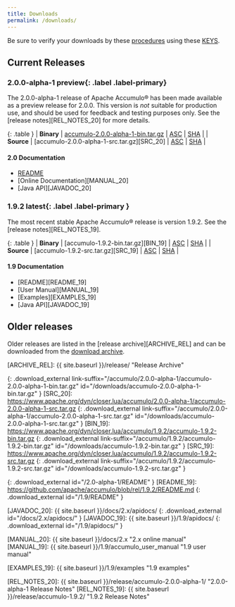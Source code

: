 ```yaml
---
title: Downloads
permalink: /downloads/
---
```


<script type="text/javascript">
/**
* Function that tracks a click on an outbound link in Google Analytics.
* This function takes a valid URL string as an argument, and uses that URL string
* as the event label.
*/
var gtagCallback = function(event) {
  var hrefUrl = event.target.getAttribute('href')
  if (event.ctrlKey || event.shiftKey || event.metaKey || event.which == 2) {
    var newWin = true;}

  // $(this) != this
  var url = window.location.protocol + "//accumulo.apache.org" + $(this).attr("id")
  if (newWin) {
    gtag('event', 'click', {
      'event_category': 'outbound',
      'event_label': url,
      'transport_type': 'beacon'
    });
    return true;
  } else {
    gtag('event', 'click', {
      'event_category': 'outbound',
      'event_label': url,
      'transport_type': 'beacon',
      'event_callback': function(){ window.location.href = hrefUrl; }
    });
    return false;
  }
};

$( document ).ready(function() {
  // check if gtag is loaded
  if (typeof gtag === 'function') {
    $('.download_external').click(gtagCallback);
  }
});

var updateLinks = function(mirror) {
  $('a[link-suffix]').each(function(i, obj) {
    $(obj).attr('href', mirror.replace(/\/+$/, "") + $(obj).attr('link-suffix'));
  });
};

var mirrorsCallback = function(json) {
  var htmlContent = '<div class="row"><div class="col-md-3"><h5>Select an Apache download mirror:</h5></div>' +
    '<div class="col-md-5"><select class="form-control" id="apache-mirror-select">';
  htmlContent += '<optgroup label="Preferred Mirror (based on location)">';
  htmlContent += '<option selected="selected">' + json.preferred + '</option>';
  htmlContent += '</optgroup>';
  htmlContent += '<optgroup label="HTTP Mirrors">';
  for (var i = 0; i < json.http.length; i++) {
    htmlContent += '<option>' + json.http[i] + '</option>';
  }
  htmlContent += '</optgroup>';
  htmlContent += '<optgroup label="FTP Mirrors">';
  for (var i = 0; i < json.ftp.length; i++) {
    htmlContent += '<option>' + json.ftp[i] + '</option>';
  }
  htmlContent += '</optgroup>';
  htmlContent += '<optgroup label="Backup Mirrors">';
  for (var i = 0; i < json.backup.length; i++) {
    htmlContent += '<option>' + json.backup[i] + '</option>';
  }
  htmlContent += '</optgroup>';
  htmlContent += '</select></div></div>';

  $("#mirror_selection").html(htmlContent);

  $( "#apache-mirror-select" ).change(function() {
    var mirror = $("#apache-mirror-select option:selected").text();
    updateLinks(mirror);
  });

  updateLinks(json.preferred);
};

// get mirrors when page is ready
var mirrorURL = window.location.protocol + "//accumulo.apache.org/mirrors.cgi"; // http[s]://accumulo.apache.org/mirrors.cgi
$(function() { $.getJSON(mirrorURL + "?as_json", mirrorsCallback); });

</script>

<div id="mirror_selection"></div>

Be sure to verify your downloads by these [procedures][VERIFY_PROCEDURES] using these [KEYS][GPG_KEYS].

## Current Releases

### 2.0.0-alpha-1 **preview**{: .label .label-primary}

The 2.0.0-alpha-1 release of Apache Accumulo&reg; has been made available as a
preview release for 2.0.0. This version is *not* suitable for production use,
and should be used for feedback and testing purposes only. See the
[release notes][REL_NOTES_20] for more details.

{: .table }
| **Binary** | [accumulo-2.0.0-alpha-1-bin.tar.gz][BIN_20] | [ASC][ASC_BIN_20] | [SHA][SHA_BIN_20] |
| **Source** | [accumulo-2.0.0-alpha-1-src.tar.gz][SRC_20] | [ASC][ASC_SRC_20] | [SHA][SHA_SRC_20] |

#### 2.0 Documentation
* [README][README_20]
* [Online Documentation][MANUAL_20]
* [Java API][JAVADOC_20]

### 1.9.2 **latest**{: .label .label-primary }

The most recent stable Apache Accumulo&reg; release is version 1.9.2. See the [release notes][REL_NOTES_19].

{: .table }
| **Binary** | [accumulo-1.9.2-bin.tar.gz][BIN_19] | [ASC][ASC_BIN_19] | [SHA][SHA_BIN_19] |
| **Source** | [accumulo-1.9.2-src.tar.gz][SRC_19] | [ASC][ASC_SRC_19] | [SHA][SHA_SRC_19] |

#### 1.9 Documentation
* [README][README_19]
* [User Manual][MANUAL_19]
* [Examples][EXAMPLES_19]
* [Java API][JAVADOC_19]

## Older releases

Older releases are listed in the [release archive][ARCHIVE_REL] and can be
downloaded from the [download archive][ARCHIVE_DOWN].

[VERIFY_PROCEDURES]: https://www.apache.org/info/verification "Verify"
[GPG_KEYS]: https://www.apache.org/dist/accumulo/KEYS "KEYS"
[ARCHIVE_DOWN]: https://archive.apache.org/dist/accumulo "Download Archive"
[ARCHIVE_REL]: {{ site.baseurl }}/release/ "Release Archive"

[ASC_BIN_20]: https://www.apache.org/dist/accumulo/2.0.0-alpha-1/accumulo-2.0.0-alpha-1-bin.tar.gz.asc
[ASC_SRC_20]: https://www.apache.org/dist/accumulo/2.0.0-alpha-1/accumulo-2.0.0-alpha-1-src.tar.gz.asc
[SHA_BIN_20]: https://www.apache.org/dist/accumulo/2.0.0-alpha-1/accumulo-2.0.0-alpha-1-bin.tar.gz.sha512
[SHA_SRC_20]: https://www.apache.org/dist/accumulo/2.0.0-alpha-1/accumulo-2.0.0-alpha-1-src.tar.gz.sha512
[ASC_BIN_19]: https://www.apache.org/dist/accumulo/1.9.2/accumulo-1.9.2-bin.tar.gz.asc
[ASC_SRC_19]: https://www.apache.org/dist/accumulo/1.9.2/accumulo-1.9.2-src.tar.gz.asc
[SHA_BIN_19]: https://www.apache.org/dist/accumulo/1.9.2/accumulo-1.9.2-bin.tar.gz.sha512
[SHA_SRC_19]: https://www.apache.org/dist/accumulo/1.9.2/accumulo-1.9.2-src.tar.gz.sha512

[BIN_20]: https://www.apache.org/dyn/closer.lua/accumulo/2.0.0-alpha-1/accumulo-2.0.0-alpha-1-bin.tar.gz
{: .download_external link-suffix="/accumulo/2.0.0-alpha-1/accumulo-2.0.0-alpha-1-bin.tar.gz" id="/downloads/accumulo-2.0.0-alpha-1-bin.tar.gz" }
[SRC_20]: https://www.apache.org/dyn/closer.lua/accumulo/2.0.0-alpha-1/accumulo-2.0.0-alpha-1-src.tar.gz
{: .download_external link-suffix="/accumulo/2.0.0-alpha-1/accumulo-2.0.0-alpha-1-src.tar.gz" id="/downloads/accumulo-2.0.0-alpha-1-src.tar.gz" }
[BIN_19]: https://www.apache.org/dyn/closer.lua/accumulo/1.9.2/accumulo-1.9.2-bin.tar.gz
{: .download_external link-suffix="/accumulo/1.9.2/accumulo-1.9.2-bin.tar.gz" id="/downloads/accumulo-1.9.2-bin.tar.gz" }
[SRC_19]: https://www.apache.org/dyn/closer.lua/accumulo/1.9.2/accumulo-1.9.2-src.tar.gz
{: .download_external link-suffix="/accumulo/1.9.2/accumulo-1.9.2-src.tar.gz" id="/downloads/accumulo-1.9.2-src.tar.gz" }

[README_20]: https://github.com/apache/accumulo/blob/rel/2.0.0-alpha-1/README.md
{: .download_external id="/2.0-alpha-1/README" }
[README_19]: https://github.com/apache/accumulo/blob/rel/1.9.2/README.md
{: .download_external id="/1.9/README" }

[JAVADOC_20]: {{ site.baseurl }}/docs/2.x/apidocs/
{: .download_external id="/docs/2.x/apidocs/" }
[JAVADOC_19]: {{ site.baseurl }}/1.9/apidocs/
{: .download_external id="/1.9/apidocs/" }

[MANUAL_20]: {{ site.baseurl }}/docs/2.x "2.x online manual"
[MANUAL_19]: {{ site.baseurl }}/1.9/accumulo_user_manual "1.9 user manual"

[EXAMPLES_19]: {{ site.baseurl }}/1.9/examples "1.9 examples"

[REL_NOTES_20]: {{ site.baseurl }}/release/accumulo-2.0.0-alpha-1/ "2.0.0-alpha-1 Release Notes"
[REL_NOTES_19]: {{ site.baseurl }}/release/accumulo-1.9.2/ "1.9.2 Release Notes"

